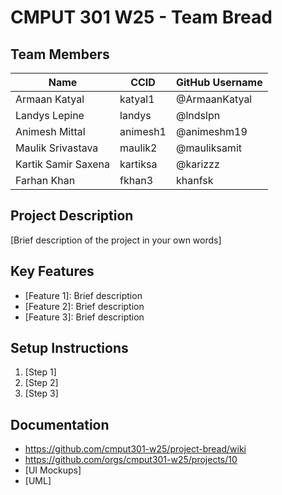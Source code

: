 # CMPUT 301 W25 - Team Bread

## Team Members

| Name        | CCID   | GitHub Username |
| ----------- | ------ | --------------- |
| Armaan Katyal | katyal1 | @ArmaanKatyal   |
| Landys Lepine | landys | @lndslpn     |
| Animesh Mittal | animesh1 | @animeshm19|
| Maulik Srivastava | maulik2 | @mauliksamit |
| Kartik Samir Saxena | kartiksa | @karizzz     |
| Farhan Khan | fkhan3 | khanfsk |


## Project Description

[Brief description of the project in your own words]

## Key Features

- [Feature 1]: Brief description
- [Feature 2]: Brief description
- [Feature 3]: Brief description

## Setup Instructions

1. [Step 1]
2. [Step 2]
3. [Step 3]

## Documentation

- https://github.com/cmput301-w25/project-bread/wiki
- https://github.com/orgs/cmput301-w25/projects/10
- [UI Mockups]
- [UML]
